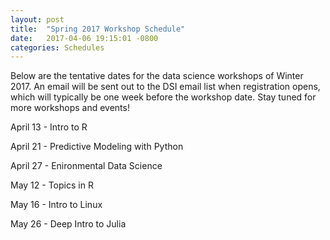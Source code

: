 ```yaml
---
layout: post
title:  "Spring 2017 Workshop Schedule"
date:   2017-04-06 19:15:01 -0800
categories: Schedules
---
```

Below are the tentative dates for the data science workshops of Winter 2017. An email will be sent out to the DSI email list when registration opens, which will typically be one week before the workshop date. Stay tuned for more workshops and events!

April 13 - Intro to R

April 21 - Predictive Modeling with Python

April 27 - Enironmental Data Science

May 12 - Topics in R

May 16 - Intro to Linux

May 26 - Deep Intro to Julia

